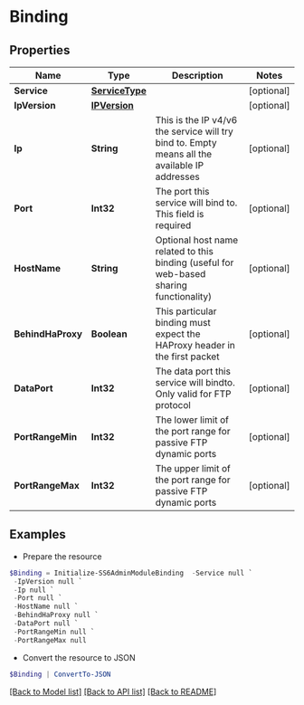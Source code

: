 # Binding
## Properties

Name | Type | Description | Notes
------------ | ------------- | ------------- | -------------
**Service** | [**ServiceType**](ServiceType.md) |  | [optional] 
**IpVersion** | [**IPVersion**](IPVersion.md) |  | [optional] 
**Ip** | **String** | This is the IP v4/v6 the service will try bind to. Empty means all the available IP addresses | [optional] 
**Port** | **Int32** | The port this service will bind to. This field is required | [optional] 
**HostName** | **String** | Optional host name related to this binding (useful for web-based sharing functionality) | [optional] 
**BehindHaProxy** | **Boolean** | This particular binding must expect the HAProxy header in the first packet | [optional] 
**DataPort** | **Int32** | The data port this service will bindto. Only valid for FTP protocol | [optional] 
**PortRangeMin** | **Int32** | The lower limit of the port range for passive FTP dynamic ports | [optional] 
**PortRangeMax** | **Int32** | The upper limit of the port range for passive FTP dynamic ports | [optional] 

## Examples

- Prepare the resource
```powershell
$Binding = Initialize-SS6AdminModuleBinding  -Service null `
 -IpVersion null `
 -Ip null `
 -Port null `
 -HostName null `
 -BehindHaProxy null `
 -DataPort null `
 -PortRangeMin null `
 -PortRangeMax null
```

- Convert the resource to JSON
```powershell
$Binding | ConvertTo-JSON
```

[[Back to Model list]](../README.md#documentation-for-models) [[Back to API list]](../README.md#documentation-for-api-endpoints) [[Back to README]](../README.md)

